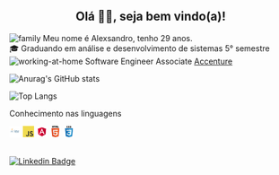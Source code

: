 <h2 align="center"> Olá 👋🏼, seja bem vindo(a)!</h2>  </p>

![family](https://user-images.githubusercontent.com/57048111/110192250-98e7cc00-7e0b-11eb-8ead-824a700a598d.png)
Meu nome é Alexsandro, tenho 29 anos.  
🎓
Graduando em análise e desenvolvimento de sistemas 5° semestre  
![working-at-home](https://user-images.githubusercontent.com/57048111/110192729-ace0fd00-7e0e-11eb-91a9-b1711a887aff.png)
Software Engineer Associate [Accenture](https://www.linkedin.com/company/accenturebrasil/)
<br/>
  
![Anurag's GitHub stats](https://github-readme-stats.vercel.app/api?username=alexsfelix&show_icons=true&theme=tokyonight)  

![Top Langs](https://github-readme-stats.vercel.app/api/top-langs/?username=alexsfelix&show_icons=true&layout=compact&theme=tokyonight)

<p>Conhecimento nas linguagens<p/>  
<code><img height="20" src="https://raw.githubusercontent.com/github/explore/80688e429a7d4ef2fca1e82350fe8e3517d3494d/topics/java/java.png"></code>
<code><img height="20" src="https://raw.githubusercontent.com/github/explore/80688e429a7d4ef2fca1e82350fe8e3517d3494d/topics/javascript/javascript.png"></code>
<code><img height="20" src="https://raw.githubusercontent.com/github/explore/80688e429a7d4ef2fca1e82350fe8e3517d3494d/topics/angular/angular.png"></code>
<code><img height="20" src="https://raw.githubusercontent.com/github/explore/80688e429a7d4ef2fca1e82350fe8e3517d3494d/topics/html/html.png"></code>
<code><img height="20" src="https://raw.githubusercontent.com/github/explore/80688e429a7d4ef2fca1e82350fe8e3517d3494d/topics/css/css.png"></code>  
 <br/><br/>
 
[![Linkedin Badge](https://img.shields.io/badge/-LinkedIn-blue?style=flat-square&logo=Linkedin&logoColor=white&link=https://www.linkedin.com/in/alexsandro-felix-8203b1190/)](https://www.linkedin.com/in/alexsandro-felix-8203b1190/)

